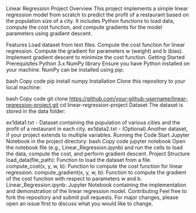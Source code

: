 Linear Regression Project
Overview
This project implements a simple linear regression model from scratch to predict the profit of a restaurant based on the population size of a city. It includes Python functions to load data, compute the cost function, and compute gradients for the model parameters using gradient descent.

Features
Load dataset from text files.
Compute the cost function for linear regression.
Compute the gradient for parameters w (weight) and b (bias).
Implement gradient descent to minimize the cost function.
Getting Started
Prerequisites
Python 3.x
NumPy library
Ensure you have Python installed on your machine. NumPy can be installed using pip:

bash
Copy code
pip install numpy
Installation
Clone this repository to your local machine:

bash
Copy code
git clone https://github.com/your-github-username/linear-regression-project.git
cd linear-regression-project
Dataset
The dataset is stored in the data folder:

ex1data1.txt - Dataset containing the population of various cities and the profit of a restaurant in each city.
ex1data2.txt - (Optional) Another dataset, if your project extends to multiple variables.
Running the Code
Start Jupyter Notebook in the project directory:
bash
Copy code
jupyter notebook
Open the notebook file (e.g., Linear_Regression.ipynb) and run the cells to load the data, compute the cost, and perform gradient descent.
Project Structure
load_data(file_path): Function to load the dataset from a file.
compute_cost(x, y, w, b): Function to compute the cost function for linear regression.
compute_gradient(x, y, w, b): Function to compute the gradient of the cost function with respect to parameters w and b.
Linear_Regression.ipynb: Jupyter Notebook containing the implementation and demonstration of the linear regression model.
Contributing
Feel free to fork the repository and submit pull requests. For major changes, please open an issue first to discuss what you would like to change.
